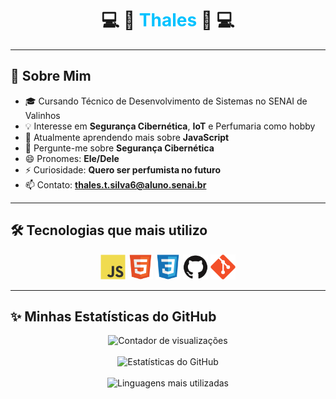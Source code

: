 <h1 align="center">
  💻 🚀 <span style="color:#00C2FF;">Thales</span> 🚀 💻
</h1>

---

## 🚀 Sobre Mim

- 🎓 Cursando Técnico de Desenvolvimento de Sistemas no SENAI de Valinhos
- 💡 Interesse em **Segurança Cibernética**, **IoT** e Perfumaria como hobby
- 🌱 Atualmente aprendendo mais sobre **JavaScript**
- 💬 Pergunte-me sobre **Segurança Cibernética**
- 😄 Pronomes: **Ele/Dele**
- ⚡ Curiosidade: **Quero ser perfumista no futuro**
- 📫 Contato: **thales.t.silva6@aluno.senai.br**

---

## 🛠️ Tecnologias que mais utilizo

<p align="center">
  <img src="https://raw.githubusercontent.com/devicons/devicon/master/icons/javascript/javascript-original.svg" width="40" alt="JavaScript" />
  <img src="https://raw.githubusercontent.com/devicons/devicon/master/icons/html5/html5-original.svg" width="40" alt="HTML5" />
  <img src="https://raw.githubusercontent.com/devicons/devicon/master/icons/css3/css3-original.svg" width="40" alt="CSS3" />
  <img src="https://raw.githubusercontent.com/devicons/devicon/master/icons/github/github-original.svg" width="40" alt="GitHub" />
  <img src="https://raw.githubusercontent.com/devicons/devicon/master/icons/git/git-original.svg" width="40" alt="Git" />
</p>

---

## ✨ Minhas Estatísticas do GitHub

<div align="center">
  <img src="https://komarev.com/ghpvc/?username=Thales&style=for-the-badge" alt="Contador de visualizações" />
  <br/><br/>
  <img src="https://github-readme-stats.vercel.app/api?username=Thales&show_icons=true&theme=radical&include_all_commits=true" alt="Estatísticas do GitHub" />
  <br/><br/>
  <img src="https://github-readme-stats.vercel.app/api/top-langs/?username=Thales&layout=compact&theme=radical&title_color=00C2FF&text_color=FFFFFF&bg_color=0D1117" alt="Linguagens mais utilizadas" />
</div>







